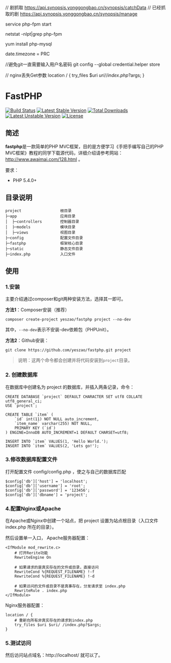 
// 剧抓取
https://api.synopsis.yonggongbao.cn/synopsis/catchData
// 已经抓取的剧
https://api.synopsis.yonggongbao.cn/synopsis/manage



service php-fpm start

netstat -nlpt|grep php-fpm


 yum install php-mysql

 date.timezone = PRC

//避免git一直需要输入用户名密码
 git config --global credential.helper store

// nginx丢失Get参数
location / {
   try_files $uri $uri/ /index.php?$args;
}


# FastPHP

[![Build Status](https://travis-ci.org/yeszao/fastphp.svg?branch=master)](https://travis-ci.org/yeszao/fastphp)
[![Latest Stable Version](https://poser.pugx.org/yeszao/fastphp/v/stable)](https://packagist.org/packages/yeszao/fastphp)
[![Total Downloads](https://poser.pugx.org/yeszao/fastphp/downloads)](https://packagist.org/packages/yeszao/fastphp)
[![Latest Unstable Version](https://poser.pugx.org/yeszao/fastphp/v/unstable)](https://packagist.org/packages/yeszao/fastphp)
[![License](https://poser.pugx.org/yeszao/fastphp/license)](https://packagist.org/packages/yeszao/fastphp)

## 简述

**fastphp**是一款简单的PHP MVC框架，目的是方便学习《手把手编写自己的PHP MVC框架》教程的同学下载源代码，详细介绍请参考网站：http://www.awaimai.com/128.html 。

要求：

* PHP 5.4.0+

## 目录说明

```
project                 根目录
├─app                   应用目录
│  ├─controllers        控制器目录
│  ├─models             模块目录
│  ├─views              视图目录
├─config                配置文件目录
├─fastphp               框架核心目录
├─static                静态文件目录
├─index.php             入口文件
```

## 使用

### 1.安装
主要介绍通过composer和git两种安装方法，选择其一即可。

**方法1**：Composer安装（推荐）
```
composer create-project yeszao/fastphp project --no-dev
```
其中，`--no-dev`表示不安装-dev依赖包（PHPUnit）。

**方法2**：Github安装：
```
git clone https://github.com/yeszao/fastphp.git project
```
> 说明：这两个命令都会创建并将代码安装到`project`目录。

### 2. 创建数据库

在数据库中创建名为 project 的数据库，并插入两条记录，命令：

```
CREATE DATABASE `project` DEFAULT CHARACTER SET utf8 COLLATE utf8_general_ci;
USE `project`;

CREATE TABLE `item` (
    `id` int(11) NOT NULL auto_increment,
    `item_name` varchar(255) NOT NULL,
    PRIMARY KEY (`id`)
) ENGINE=InnoDB AUTO_INCREMENT=1 DEFAULT CHARSET=utf8;

INSERT INTO `item` VALUES(1, 'Hello World.');
INSERT INTO `item` VALUES(2, 'Lets go!');
```

### 3.修改数据库配置文件

打开配置文件 config/config.php ，使之与自己的数据库匹配

```
$config['db']['host'] = 'localhost';
$config['db']['username'] = 'root';
$config['db']['password'] = '123456';
$config['db']['dbname'] = 'project';
```

### 4.配置Nginx或Apache
在Apache或Nginx中创建一个站点，把 project 设置为站点根目录（入口文件 index.php 所在的目录）。

然后设置单一入口， Apache服务器配置：
```
<IfModule mod_rewrite.c>
    # 打开Rerite功能
    RewriteEngine On

    # 如果请求的是真实存在的文件或目录，直接访问
    RewriteCond %{REQUEST_FILENAME} !-f
    RewriteCond %{REQUEST_FILENAME} !-d

    # 如果访问的文件或目录不是真事存在，分发请求至 index.php
    RewriteRule . index.php
</IfModule>
```
Nginx服务器配置：
```
location / {
    # 重新向所有非真实存在的请求到index.php
    try_files $uri $uri/ /index.php?$args;
}
```

### 5.测试访问

然后访问站点域名：http://localhost/ 就可以了。
